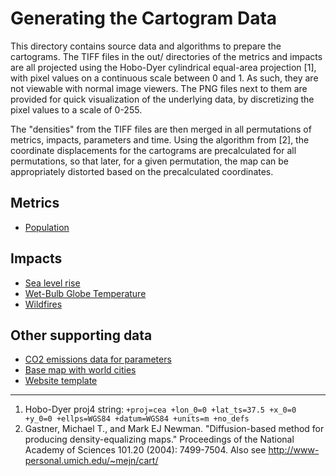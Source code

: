 # Generating the Cartogram Data

This directory contains source data and algorithms to prepare the cartograms. The TIFF files in the out/ directories of the metrics and impacts are all projected using the Hobo-Dyer cylindrical equal-area projection [1], with pixel values on a continuous scale between 0 and 1. As such, they are not viewable with normal image viewers. The PNG files next to them are provided for quick visualization of the underlying data, by discretizing the pixel values to a scale of 0-255.

The "densities" from the TIFF files are then merged in all permutations of metrics, impacts, parameters and time. Using the algorithm from [2], the coordinate displacements for the cartograms are precalculated for all permutations, so that later, for a given permutation, the map can be appropriately distorted based on the precalculated coordinates.

## Metrics

* [Population](population/)

## Impacts

* [Sea level rise](sealevel/)
* [Wet-Bulb Globe Temperature](wbgt/)
* [Wildfires](wildfires/)

## Other supporting data

* [CO2 emissions data for parameters](emissions/)
* [Base map with world cities](map/)
* [Website template](web/)

---

1. Hobo-Dyer proj4 string: `+proj=cea +lon_0=0 +lat_ts=37.5 +x_0=0 +y_0=0 +ellps=WGS84 +datum=WGS84 +units=m +no_defs`
2. Gastner, Michael T., and Mark EJ Newman. "Diffusion-based method for producing density-equalizing maps." Proceedings of the National Academy of Sciences 101.20 (2004): 7499-7504. Also see http://www-personal.umich.edu/~mejn/cart/
